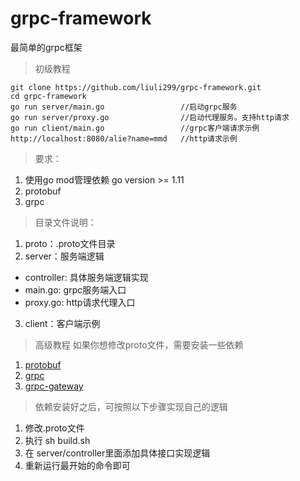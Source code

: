 # grpc-framework
最简单的grpc框架
> 初级教程
```
git clone https://github.com/liuli299/grpc-framework.git
cd grpc-framework
go run server/main.go                 //启动grpc服务
go run server/proxy.go                //启动代理服务。支持http请求
go run client/main.go                 //grpc客户端请求示例
http://localhost:8080/alie?name=mmd   //http请求示例
```

> 要求：
1. 使用go mod管理依赖 go version >= 1.11
2. protobuf
3. grpc

> 目录文件说明：
1. proto：.proto文件目录
2. server：服务端逻辑
  - controller: 具体服务端逻辑实现
  - main.go: grpc服务端入口
  - proxy.go: http请求代理入口
3. client：客户端示例

> 高级教程
> 如果你想修改proto文件，需要安装一些依赖
1. [protobuf](https://github.com/protocolbuffers/protobuf/releases)
2. [grpc](https://grpc.io/docs/quickstart/go.html)
3. [grpc-gateway](https://github.com/grpc-ecosystem/grpc-gateway)

> 依赖安装好之后，可按照以下步骤实现自己的逻辑
1. 修改.proto文件
2. 执行 sh build.sh
3. 在 server/controller里面添加具体接口实现逻辑
4. 重新运行最开始的命令即可
